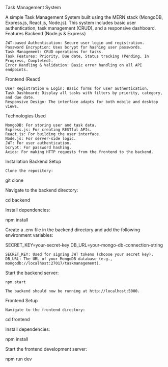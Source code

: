 Task Management System

A simple Task Management System built using the MERN stack (MongoDB, Express.js, React.js, Node.js). This system includes basic user authentication, task management (CRUD), and a responsive dashboard.
Features
Backend (Node.js & Express)

    JWT-based Authentication: Secure user login and registration.
    Password Encryption: Uses bcrypt for hashing user passwords.
    Task Management: CRUD operations for tasks.
    Task Features: Priority, Due date, Status tracking (Pending, In Progress, Completed).
    Error Handling & Validation: Basic error handling on all API endpoints.

Frontend (React)

    User Registration & Login: Basic forms for user authentication.
    Task Dashboard: Display all tasks with filters by priority, category, and due date.
    Responsive Design: The interface adapts for both mobile and desktop views.

Technologies Used

    MongoDB: For storing user and task data.
    Express.js: For creating RESTful APIs.
    React.js: For building the user interface.
    Node.js: For server-side logic.
    JWT: For user authentication.
    bcrypt: For password hashing.
    Axios: For making HTTP requests from the frontend to the backend.

Installation
Backend Setup

    Clone the repository:

git clone <repository-url>

Navigate to the backend directory:

cd backend

Install dependencies:

npm install

Create a .env file in the backend directory and add the following environment variables:

SECRET_KEY=your-secret-key
DB_URL=your-mongo-db-connection-string

    SECRET_KEY: Used for signing JWT tokens (choose your secret key).
    DB_URL: The URL of your MongoDB database (e.g., mongodb://localhost:27017/taskmanagement).

Start the backend server:

    npm start

    The backend should now be running at http://localhost:5000.

Frontend Setup

    Navigate to the frontend directory:

cd frontend

Install dependencies:

npm install

Start the frontend development server:

npm run dev
